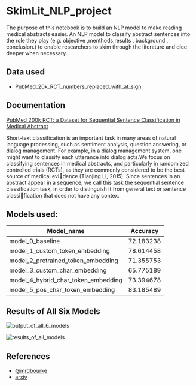 
# SkimLit_NLP_project 

The purpose of this notebook is to build an NLP model to make reading medical abstracts easier. An NLP model to classify abstract sentences into the role they play (e.g. objective ,menthods,results , background , conclusion.) to enable researchers to skim through the literature and dice deeper when necessary.


## Data used

 - [PubMed_20k_RCT_numbers_replaced_with_at_sign](https://github.com/Franck-Dernoncourt/pubmed-rct/tree/master/PubMed_20k_RCT_numbers_replaced_with_at_sign)



## Documentation

[PubMed 200k RCT:
a Dataset for Sequential Sentence Classification in Medical Abstract](https://arxiv.org/pdf/1710.06071.pdf)


Short-text classification is an important task in many areas of natural language processing, such as sentiment analysis, question answering, or dialog management. For example, in a dialog management system, one might want to classify each utterance into dialog acts.We focus on classifying sentences in
medical abstracts, and particularly in randomized
controlled trials (RCTs), as they are commonly
considered to be the best source of medical evidence (Tianjing Li, 2015). Since sentences in an
abstract appear in a sequence, we call this task the
sequential sentence classification task, in order to
distinguish it from general text or sentence classification that does not have any contex.


## Models used:

| Model_name             | Accuracy                                                             |
| ----------------- | ------------------------------------------------------------------ |
| model_0_baseline | 72.183238 |
| model_1_custom_token_embedding | 78.614458 |
| model_2_pretrained_token_embedding| 71.355753 |
| model_3_custom_char_embedding | 65.775189 |
| model_4_hybrid_char_token_embedding | 73.394678 |
| model_5_pos_char_token_embedding | 83.185489	 |
## Results of All Six Models

![output_of_all_6_models](https://github.com/kashishthakur26/SkimLit_NLP_Project/assets/120331369/c344be2c-387d-41e2-a82c-8e6a147ac438)


![results_of_all_models](https://github.com/kashishthakur26/SkimLit_NLP_Project/assets/120331369/5b81c65c-a186-4b44-ae88-e7936574ef87)


## References

* [@mrdbourke](https://github.com/mrdbourke/tensorflow-deep-learning)
* [arxiv](https://arxiv.org/abs/1710.06071)

